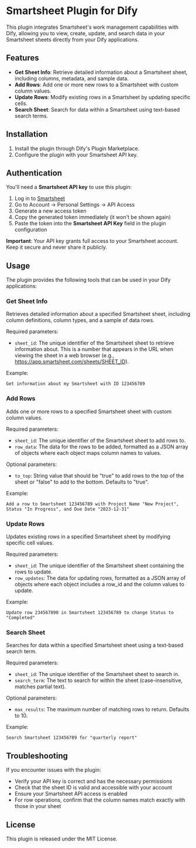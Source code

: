 # Smartsheet Plugin for Dify

This plugin integrates Smartsheet's work management capabilities with Dify, allowing you to view, create, update, and search data in your Smartsheet sheets directly from your Dify applications.

## Features

- **Get Sheet Info**: Retrieve detailed information about a Smartsheet sheet, including columns, metadata, and sample data.
- **Add Rows**: Add one or more new rows to a Smartsheet with custom column values.
- **Update Rows**: Modify existing rows in a Smartsheet by updating specific cells.
- **Search Sheet**: Search for data within a Smartsheet using text-based search terms.

## Installation

1. Install the plugin through Dify's Plugin Marketplace.
2. Configure the plugin with your Smartsheet API key.

## Authentication

You'll need a **Smartsheet API key** to use this plugin:

1. Log in to [Smartsheet](https://app.smartsheet.com)
2. Go to Account → Personal Settings → API Access
3. Generate a new access token
4. Copy the generated token immediately (it won't be shown again)
5. Paste the token into the **Smartsheet API Key** field in the plugin configuration

**Important**: Your API key grants full access to your Smartsheet account. Keep it secure and never share it publicly.

## Usage

The plugin provides the following tools that can be used in your Dify applications:

### Get Sheet Info

Retrieves detailed information about a specified Smartsheet sheet, including column definitions, column types, and a sample of data rows.

Required parameters:
- `sheet_id`: The unique identifier of the Smartsheet sheet to retrieve information about. This is a number that appears in the URL when viewing the sheet in a web browser (e.g., https://app.smartsheet.com/sheets/SHEET_ID).

Example:
```
Get information about my Smartsheet with ID 123456789
```

### Add Rows

Adds one or more rows to a specified Smartsheet sheet with custom column values.

Required parameters:
- `sheet_id`: The unique identifier of the Smartsheet sheet to add rows to.
- `row_data`: The data for the rows to be added, formatted as a JSON array of objects where each object maps column names to values.

Optional parameters:
- `to_top`: String value that should be "true" to add rows to the top of the sheet or "false" to add to the bottom. Defaults to "true".

Example:
```
Add a row to Smartsheet 123456789 with Project Name "New Project", Status "In Progress", and Due Date "2023-12-31"
```

### Update Rows

Updates existing rows in a specified Smartsheet sheet by modifying specific cell values.

Required parameters:
- `sheet_id`: The unique identifier of the Smartsheet sheet containing the rows to update.
- `row_updates`: The data for updating rows, formatted as a JSON array of objects where each object includes a row_id and the column values to update.

Example:
```
Update row 234567890 in Smartsheet 123456789 to change Status to "Completed"
```

### Search Sheet

Searches for data within a specified Smartsheet sheet using a text-based search term.

Required parameters:
- `sheet_id`: The unique identifier of the Smartsheet sheet to search in.
- `search_term`: The text to search for within the sheet (case-insensitive, matches partial text).

Optional parameters:
- `max_results`: The maximum number of matching rows to return. Defaults to 10.

Example:
```
Search Smartsheet 123456789 for "quarterly report"
```

## Troubleshooting

If you encounter issues with the plugin:
- Verify your API key is correct and has the necessary permissions
- Check that the sheet ID is valid and accessible with your account
- Ensure your Smartsheet API access is enabled
- For row operations, confirm that the column names match exactly with those in your sheet

## License

This plugin is released under the MIT License.



